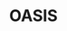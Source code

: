 ---
facebook: http://facebook.com/oasis.open
googleplus: https://plus.google.com/+Oasis-openOrg
logohandle: oasis-open
sort: oasis-open
title: OASIS
twitter: https://x.com/OASISopen
website: https://www.oasis-open.org/
youtube: http://youtube.com/oasisopen
---